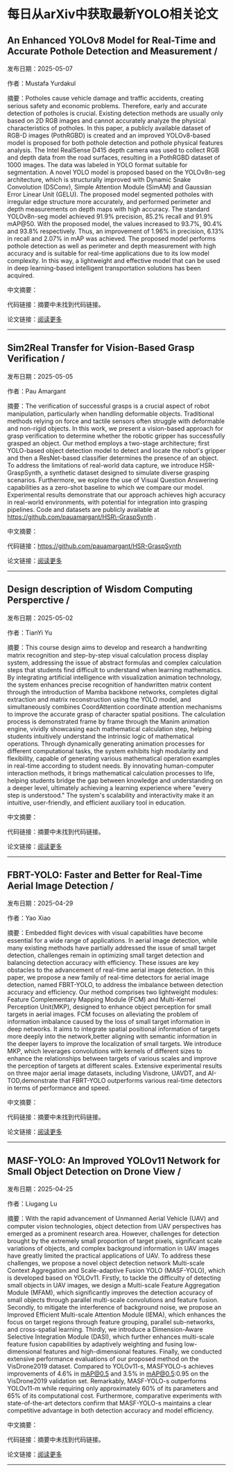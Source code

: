 # 每日从arXiv中获取最新YOLO相关论文


## An Enhanced YOLOv8 Model for Real\-Time and Accurate Pothole Detection and Measurement / 

发布日期：2025-05-07

作者：Mustafa Yurdakul

摘要：Potholes cause vehicle damage and traffic accidents, creating serious safety and economic problems. Therefore, early and accurate detection of potholes is crucial. Existing detection methods are usually only based on 2D RGB images and cannot accurately analyze the physical characteristics of potholes. In this paper, a publicly available dataset of RGB\-D images \(PothRGBD\) is created and an improved YOLOv8\-based model is proposed for both pothole detection and pothole physical features analysis. The Intel RealSense D415 depth camera was used to collect RGB and depth data from the road surfaces, resulting in a PothRGBD dataset of 1000 images. The data was labeled in YOLO format suitable for segmentation. A novel YOLO model is proposed based on the YOLOv8n\-seg architecture, which is structurally improved with Dynamic Snake Convolution \(DSConv\), Simple Attention Module \(SimAM\) and Gaussian Error Linear Unit \(GELU\). The proposed model segmented potholes with irregular edge structure more accurately, and performed perimeter and depth measurements on depth maps with high accuracy. The standard YOLOv8n\-seg model achieved 91.9% precision, 85.2% recall and 91.9% mAP@50. With the proposed model, the values increased to 93.7%, 90.4% and 93.8% respectively. Thus, an improvement of 1.96% in precision, 6.13% in recall and 2.07% in mAP was achieved. The proposed model performs pothole detection as well as perimeter and depth measurement with high accuracy and is suitable for real\-time applications due to its low model complexity. In this way, a lightweight and effective model that can be used in deep learning\-based intelligent transportation solutions has been acquired.

中文摘要：


代码链接：摘要中未找到代码链接。

论文链接：[阅读更多](http://arxiv.org/abs/2505.04207v1)

---


## Sim2Real Transfer for Vision\-Based Grasp Verification / 

发布日期：2025-05-05

作者：Pau Amargant

摘要：The verification of successful grasps is a crucial aspect of robot manipulation, particularly when handling deformable objects. Traditional methods relying on force and tactile sensors often struggle with deformable and non\-rigid objects. In this work, we present a vision\-based approach for grasp verification to determine whether the robotic gripper has successfully grasped an object. Our method employs a two\-stage architecture; first YOLO\-based object detection model to detect and locate the robot's gripper and then a ResNet\-based classifier determines the presence of an object. To address the limitations of real\-world data capture, we introduce HSR\-GraspSynth, a synthetic dataset designed to simulate diverse grasping scenarios. Furthermore, we explore the use of Visual Question Answering capabilities as a zero\-shot baseline to which we compare our model. Experimental results demonstrate that our approach achieves high accuracy in real\-world environments, with potential for integration into grasping pipelines. Code and datasets are publicly available at https://github.com/pauamargant/HSR\-GraspSynth .

中文摘要：


代码链接：https://github.com/pauamargant/HSR-GraspSynth

论文链接：[阅读更多](http://arxiv.org/abs/2505.03046v1)

---


## Design description of Wisdom Computing Persperctive / 

发布日期：2025-05-02

作者：TianYi Yu

摘要：This course design aims to develop and research a handwriting matrix recognition and step\-by\-step visual calculation process display system, addressing the issue of abstract formulas and complex calculation steps that students find difficult to understand when learning mathematics. By integrating artificial intelligence with visualization animation technology, the system enhances precise recognition of handwritten matrix content through the introduction of Mamba backbone networks, completes digital extraction and matrix reconstruction using the YOLO model, and simultaneously combines CoordAttention coordinate attention mechanisms to improve the accurate grasp of character spatial positions. The calculation process is demonstrated frame by frame through the Manim animation engine, vividly showcasing each mathematical calculation step, helping students intuitively understand the intrinsic logic of mathematical operations. Through dynamically generating animation processes for different computational tasks, the system exhibits high modularity and flexibility, capable of generating various mathematical operation examples in real\-time according to student needs. By innovating human\-computer interaction methods, it brings mathematical calculation processes to life, helping students bridge the gap between knowledge and understanding on a deeper level, ultimately achieving a learning experience where "every step is understood." The system's scalability and interactivity make it an intuitive, user\-friendly, and efficient auxiliary tool in education.

中文摘要：


代码链接：摘要中未找到代码链接。

论文链接：[阅读更多](http://arxiv.org/abs/2505.03800v1)

---


## FBRT\-YOLO: Faster and Better for Real\-Time Aerial Image Detection / 

发布日期：2025-04-29

作者：Yao Xiao

摘要：Embedded flight devices with visual capabilities have become essential for a wide range of applications. In aerial image detection, while many existing methods have partially addressed the issue of small target detection, challenges remain in optimizing small target detection and balancing detection accuracy with efficiency. These issues are key obstacles to the advancement of real\-time aerial image detection. In this paper, we propose a new family of real\-time detectors for aerial image detection, named FBRT\-YOLO, to address the imbalance between detection accuracy and efficiency. Our method comprises two lightweight modules: Feature Complementary Mapping Module \(FCM\) and Multi\-Kernel Perception Unit\(MKP\), designed to enhance object perception for small targets in aerial images. FCM focuses on alleviating the problem of information imbalance caused by the loss of small target information in deep networks. It aims to integrate spatial positional information of targets more deeply into the network,better aligning with semantic information in the deeper layers to improve the localization of small targets. We introduce MKP, which leverages convolutions with kernels of different sizes to enhance the relationships between targets of various scales and improve the perception of targets at different scales. Extensive experimental results on three major aerial image datasets, including Visdrone, UAVDT, and AI\-TOD,demonstrate that FBRT\-YOLO outperforms various real\-time detectors in terms of performance and speed.

中文摘要：


代码链接：摘要中未找到代码链接。

论文链接：[阅读更多](http://arxiv.org/abs/2504.20670v1)

---


## MASF\-YOLO: An Improved YOLOv11 Network for Small Object Detection on Drone View / 

发布日期：2025-04-25

作者：Liugang Lu

摘要：With the rapid advancement of Unmanned Aerial Vehicle \(UAV\) and computer vision technologies, object detection from UAV perspectives has emerged as a prominent research area. However, challenges for detection brought by the extremely small proportion of target pixels, significant scale variations of objects, and complex background information in UAV images have greatly limited the practical applications of UAV. To address these challenges, we propose a novel object detection network Multi\-scale Context Aggregation and Scale\-adaptive Fusion YOLO \(MASF\-YOLO\), which is developed based on YOLOv11. Firstly, to tackle the difficulty of detecting small objects in UAV images, we design a Multi\-scale Feature Aggregation Module \(MFAM\), which significantly improves the detection accuracy of small objects through parallel multi\-scale convolutions and feature fusion. Secondly, to mitigate the interference of background noise, we propose an Improved Efficient Multi\-scale Attention Module \(IEMA\), which enhances the focus on target regions through feature grouping, parallel sub\-networks, and cross\-spatial learning. Thirdly, we introduce a Dimension\-Aware Selective Integration Module \(DASI\), which further enhances multi\-scale feature fusion capabilities by adaptively weighting and fusing low\-dimensional features and high\-dimensional features. Finally, we conducted extensive performance evaluations of our proposed method on the VisDrone2019 dataset. Compared to YOLOv11\-s, MASFYOLO\-s achieves improvements of 4.6% in mAP@0.5 and 3.5% in mAP@0.5:0.95 on the VisDrone2019 validation set. Remarkably, MASF\-YOLO\-s outperforms YOLOv11\-m while requiring only approximately 60% of its parameters and 65% of its computational cost. Furthermore, comparative experiments with state\-of\-the\-art detectors confirm that MASF\-YOLO\-s maintains a clear competitive advantage in both detection accuracy and model efficiency.

中文摘要：


代码链接：摘要中未找到代码链接。

论文链接：[阅读更多](http://arxiv.org/abs/2504.18136v1)

---

